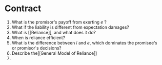 # Contract
1. What is the promisor's payoff from exerting $e$ ?
2. What if the liability is different from expectation damages?
3. What is [[Reliance]], and what does it do?
4. When is reliance efficient?
5. What is the difference between $I$ and $e$, which dominates the promisee's or promisor's decisions?
6. Describe the[[General Model of Reliance]]
7. 


